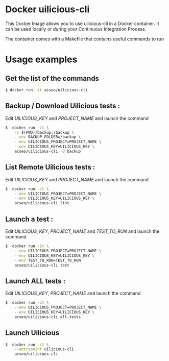 # Docker uilicious-cli

This Docker Image allows you to use uilicious-cli in a Docker container.
It can be used locally or during your Continuous Integration Process.

The container comes with a Makefile that contains useful commands to run

# Usage examples

## Get the list of the commands

```bash
$ docker run -it acseo/uilicious-cli       
```
## Backup / Download Uilicious tests :

Edit *UILICIOUS_KEY*  and *PROJECT_NAME* and launch the command

```bash
$  docker run -it \
    -v $(PWD)/backup:/backup \
    --env BACKUP_FOLDER=/backup \
    --env UILICIOUS_PROJECT=PROJECT_NAME \
    --env UILICIOUS_KEY=UILICIOUS_KEY \
    acseo/uilicious-cli -B backup
```
## List Remote Uilicious tests : 

Edit *UILICIOUS_KEY*  and *PROJECT_NAME* and launch the command

```bash
$  docker run -it \
    --env UILICIOUS_PROJECT=PROJECT_NAME \
    --env UILICIOUS_KEY=UILICIOUS_KEY \
    acseo/uilicious-cli list
```

## Launch a test : 

Edit *UILICIOUS_KEY*,  *PROJECT_NAME* and *TEST_TO_RUN* and launch the command

```bash
$  docker run -it \
    --env UILICIOUS_PROJECT=PROJECT_NAME \
    --env UILICIOUS_KEY=UILICIOUS_KEY \
    --env TEST_TO_RUN=TEST_TO_RUN
    acseo/uilicious-cli test
```

## Launch ALL tests : 

Edit *UILICIOUS_KEY*,  *PROJECT_NAME* and launch the command

```bash
$  docker run -it \
    --env UILICIOUS_PROJECT=PROJECT_NAME \
    --env UILICIOUS_KEY=UILICIOUS_KEY \
    acseo/uilicious-cli all-tests
```

## Launch Uilicious 

```bash
$  docker run -it \
    --entrypoint uilicious-cli 
    acseo/uilicious-cli
```



